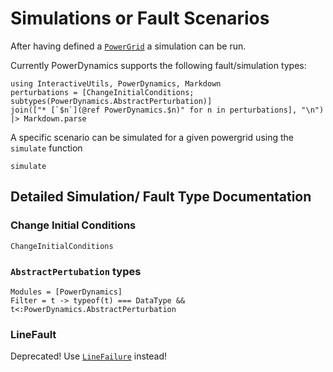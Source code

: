 # Simulations or Fault Scenarios

After having defined a [`PowerGrid`](@ref) a simulation can be run.

Currently PowerDynamics supports the following fault/simulation types:

```@eval
using InteractiveUtils, PowerDynamics, Markdown
perturbations = [ChangeInitialConditions; subtypes(PowerDynamics.AbstractPerturbation)]
join(["* [`$n`](@ref PowerDynamics.$n)" for n in perturbations], "\n") |> Markdown.parse
```

A specific scenario can be simulated for a given powergrid using the `simulate` function
```@docs
simulate
```


## Detailed Simulation/ Fault Type Documentation
### Change Initial Conditions
```@docs
ChangeInitialConditions
```

### `AbstractPertubation` types
```@autodocs
Modules = [PowerDynamics]
Filter = t -> typeof(t) === DataType && t<:PowerDynamics.AbstractPerturbation
```

### LineFault
Deprecated! Use [`LineFailure`](@ref) instead!
